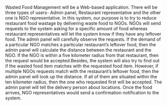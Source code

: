 Wasted Food Management will be a Web-based application. There will be three types of users- Admin panel, Restaurant representative and the other one is NGO representative. In this system, our purpose is to try to reduce restaurant food wastage by delivering waste food to NGOs. NGOs will send  requests to the system asking for a specific amount of food whereas restaurant representatives will let the system know if they have any leftover food. The admin panel will carefully observe the requests. If the demand of a particular NGO matches a particular restaurant’s leftover food, then the admin panel will calculate the distance between the restaurant and the NGO. If the NGO is within a five kilometer radius from that restaurant, then the request would be accepted.Besides, the system will also try to find out if the wasted food item matches with the requested food item. However, if multiple NGOs requests match with the restaurant’s leftover food, then the admin panel will look up the distance. If all of them are situated within the ten kilometer radius, then the one who requested first will be accepted.
The admin panel will tell the delivery person about locations. Once the food arrives, NGO representatives would send a confirmation notification to the system. 
